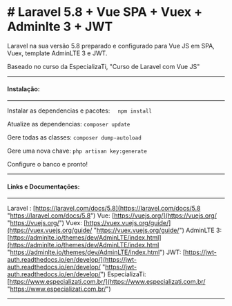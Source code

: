 # # Laravel 5.8 + Vue SPA + Vuex + Adminlte 3 + JWT
<p>
Laravel na sua versão 5.8 preparado e configurado para Vue JS em SPA, Vuex, template AdminLTE 3 e JWT.
</p>
Baseado no curso da EspecializaTi, "Curso de Laravel com Vue JS"


------------
#### Instalação: 

------------
Instalar as dependencias e pacotes:
  `  npm install`

Atualize as dependencias:
`composer update`

Gere todas as classes:
`composer dump-autoload`

Gere uma nova chave:
`php artisan key:generate`

Configure o banco e pronto! 

------------



#### Links e Documentações:

------------


Laravel : [https://laravel.com/docs/5.8](https://laravel.com/docs/5.8 "https://laravel.com/docs/5.8")
Vue: [https://vuejs.org/](https://vuejs.org/ "https://vuejs.org/")
Vuex: [https://vuex.vuejs.org/guide/](https://vuex.vuejs.org/guide/ "https://vuex.vuejs.org/guide/")
AdminLTE 3: [https://adminlte.io/themes/dev/AdminLTE/index.html](https://adminlte.io/themes/dev/AdminLTE/index.html "https://adminlte.io/themes/dev/AdminLTE/index.html")
JWT:  [https://jwt-auth.readthedocs.io/en/develop/](https://jwt-auth.readthedocs.io/en/develop/ "https://jwt-auth.readthedocs.io/en/develop/")
EspecializaTi: [https://www.especializati.com.br/](https://www.especializati.com.br/ "https://www.especializati.com.br/")

------------
